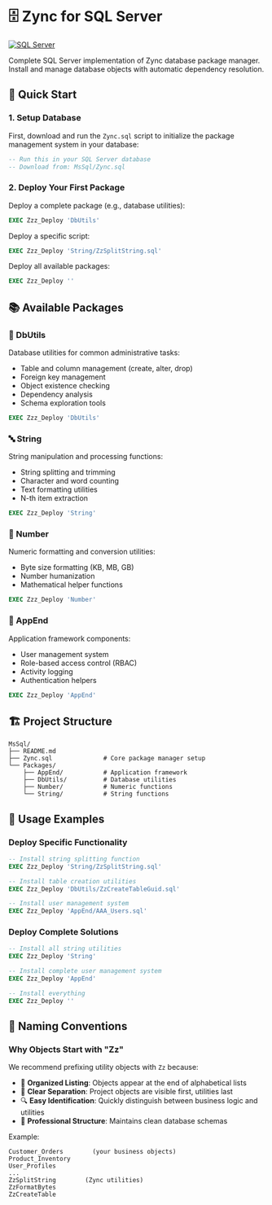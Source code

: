 # 🗄️ Zync for SQL Server

[![SQL Server](https://img.shields.io/badge/SQL%20Server-Supported-blue.svg)](https://www.microsoft.com/en-us/sql-server/)

Complete SQL Server implementation of Zync database package manager. Install and manage database objects with automatic dependency resolution.

## 🚀 Quick Start

### 1. Setup Database

First, download and run the `Zync.sql` script to initialize the package management system in your database:

```sql
-- Run this in your SQL Server database
-- Download from: MsSql/Zync.sql
```

### 2. Deploy Your First Package

Deploy a complete package (e.g., database utilities):

```sql
EXEC Zzz_Deploy 'DbUtils'
```

Deploy a specific script:

```sql
EXEC Zzz_Deploy 'String/ZzSplitString.sql'
```

Deploy all available packages:

```sql
EXEC Zzz_Deploy ''
```

## 📚 Available Packages

### 🔧 DbUtils
Database utilities for common administrative tasks:
- Table and column management (create, alter, drop)
- Foreign key management  
- Object existence checking
- Dependency analysis
- Schema exploration tools

```sql
EXEC Zzz_Deploy 'DbUtils'
```

### 🔤 String
String manipulation and processing functions:
- String splitting and trimming
- Character and word counting
- Text formatting utilities
- N-th item extraction

```sql
EXEC Zzz_Deploy 'String'
```

### 🔢 Number  
Numeric formatting and conversion utilities:
- Byte size formatting (KB, MB, GB)
- Number humanization
- Mathematical helper functions

```sql
EXEC Zzz_Deploy 'Number'
```

### 👤 AppEnd
Application framework components:
- User management system
- Role-based access control (RBAC)
- Activity logging
- Authentication helpers

```sql
EXEC Zzz_Deploy 'AppEnd'
```

## 🏗️ Project Structure

```
MsSql/
├── README.md
├── Zync.sql              # Core package manager setup
└── Packages/
    ├── AppEnd/           # Application framework
    ├── DbUtils/          # Database utilities  
    ├── Number/           # Numeric functions
    └── String/           # String functions
```

## 📖 Usage Examples

### Deploy Specific Functionality

```sql
-- Install string splitting function
EXEC Zzz_Deploy 'String/ZzSplitString.sql'

-- Install table creation utilities
EXEC Zzz_Deploy 'DbUtils/ZzCreateTableGuid.sql'

-- Install user management system
EXEC Zzz_Deploy 'AppEnd/AAA_Users.sql'
```

### Deploy Complete Solutions

```sql
-- Install all string utilities
EXEC Zzz_Deploy 'String'

-- Install complete user management system
EXEC Zzz_Deploy 'AppEnd'

-- Install everything
EXEC Zzz_Deploy ''
```

## 🎯 Naming Conventions

### Why Objects Start with "Zz"

We recommend prefixing utility objects with `Zz` because:
- 📍 **Organized Listing**: Objects appear at the end of alphabetical lists
- 🎯 **Clear Separation**: Project objects are visible first, utilities last  
- 🔍 **Easy Identification**: Quickly distinguish between business logic and utilities
- 🚀 **Professional Structure**: Maintains clean database schemas

Example:
```
Customer_Orders        (your business objects)
Product_Inventory      
User_Profiles         
...
ZzSplitString        (Zync utilities)
ZzFormatBytes        
ZzCreateTable        
```



